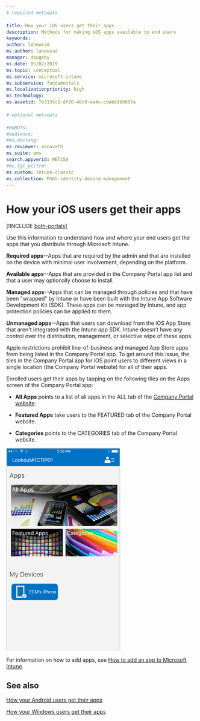 ```yaml
---
# required metadata

title: How your iOS users get their apps 
description: Methods for making iOS apps available to end users
keywords:
author: lenewsad
ms.author: lanewsad
manager: dougeby
ms.date: 05/07/2019
ms.topic: conceptual
ms.service: microsoft-intune
ms.subservice: fundamentals
ms.localizationpriority: high
ms.technology:
ms.assetid: 7e3135c1-df26-48c9-aa4c-cdab6168897a

# optional metadata

#ROBOTS:
#audience:
#ms.devlang:
ms.reviewer: aanavath
ms.suite: ems
search.appverid: MET150
#ms.tgt_pltfrm:
ms.custom: intune-classic
ms.collection: M365-identity-device-management
---
```



# How your iOS users get their apps

[!INCLUDE [both-portals](../../intune-classic/includes/note-for-both-portals.md)]

Use this information to understand how and where your end users get the apps that you distribute through Microsoft Intune.

**Required apps**--Apps that are required by the admin and that are installed on the device with minimal user involvement, depending on the platform.

**Available apps**--Apps that are provided in the Company Portal app list and that a user may optionally choose to install.

**Managed apps**--Apps that can be managed through policies and that have been "wrapped" by Intune or have been built with the Intune App Software Development Kit (SDK). These apps can be managed by Intune, and app protection policies can be applied to them.

**Unmanaged apps**--Apps that users can download from the iOS App Store that aren't integrated with the Intune app SDK. Intune doesn’t have any control over the distribution, management, or selective wipe of these apps.  

Apple restrictions prohibit line-of-business and managed App Store apps from being listed in the Company Portal app. To get around this issue, the tiles in the Company Portal app for iOS point users to different views in a single location (the Company Portal website) for all of their apps.

Enrolled users get their apps by tapping on the following tiles on the Apps screen of the Company Portal app:

- **All Apps** points to a list of all apps in the ALL tab of the [Company Portal website](https://portal.manage.microsoft.com).

- **Featured Apps** take users to the FEATURED tab of the Company Portal website.

- **Categories** points to the CATEGORIES tab of the Company Portal website.


![iOS Company Portal apps screen](./media/end-user-apps-ios/ios-cp-app-main-apps-screen.png)

For information on how to add apps, see [How to add an app to Microsoft Intune](../apps/apps-add.md).

## See also
[How your Android users get their apps](end-user-apps-android.md)

[How your Windows users get their apps](end-user-apps-windows.md)
